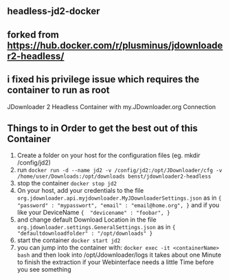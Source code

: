 ## headless-jd2-docker
## forked from https://hub.docker.com/r/plusminus/jdownloader2-headless/
## i fixed his privilege issue which requires the container to run as root
JDownloader 2 Headless Container with my.JDownloader.org Connection

## Things to in Order to get the best out of this Container
1. Create a folder on your host for the configuration files (eg. mkdir /config/jd2)
2. run `docker run -d --name jd2 -v /config/jd2:/opt/JDownloader/cfg -v /home/user/Downloads:/opt/downloads benst/jdownloader2-headless`
3. stop the container `docker stop jd2`
4. On your host, add your credentials to the file `org.jdownloader.api.myjdownloader.MyJDownloaderSettings.json` as in `{ "password" : "mypasswort", "email" : "email@home.org", }` and if you like your DeviceName `{  "devicename" : "foobar", }`
5. and change default Download Location in the file `org.jdownloader.settings.GeneralSettings.json` as in `{ "defaultdownloadfolder" : "/opt/downloads" }`
6. start the container `docker start jd2`
7. you can jump into the container with: `docker exec -it <containerName> bash` and then look into /opt/Jdownloader/logs it takes about one Minute to finish the extraction if your Webinterface needs a little Time before you see something
